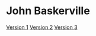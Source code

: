 # John Baskerville

[Version 1](https://Asiewruk222.github.io./baskerville/baskerville-1.html)
[Version 2](https://Asiewruk222.github.io./baskerville/baskerville-2.html)
[Version 3](https://Asiewruk222.github.io./baskerville/baskerville-3.html)